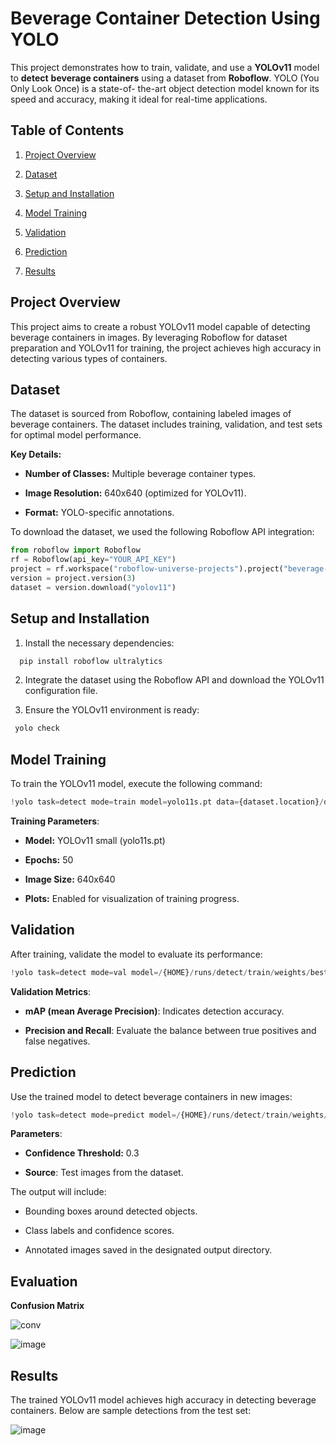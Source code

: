 # Beverage Container Detection Using YOLO


This project demonstrates how to train, validate, and use a **YOLOv11** model to **detect** 
**beverage containers** using a dataset from **Roboflow**. YOLO (You Only Look Once) is a state-of-
the-art object detection model known for its speed and accuracy, making it ideal for real-time 
applications.


## Table of Contents

1. [Project Overview](https://github.com/elnemr19/Beverage-Container-Detection-Using-YOLO/tree/main?tab=readme-ov-file#project-overview)

2. [Dataset](https://github.com/elnemr19/Beverage-Container-Detection-Using-YOLO/tree/main?tab=readme-ov-file#dataset)

3. [Setup and Installation](https://github.com/elnemr19/Beverage-Container-Detection-Using-YOLO/tree/main?tab=readme-ov-file#setup-and-installation)

4. [Model Training](https://github.com/elnemr19/Beverage-Container-Detection-Using-YOLO/tree/main?tab=readme-ov-file#model-training)

5. [Validation](https://github.com/elnemr19/Beverage-Container-Detection-Using-YOLO/tree/main?tab=readme-ov-file#validation)

6. [Prediction](https://github.com/elnemr19/Beverage-Container-Detection-Using-YOLO/tree/main?tab=readme-ov-file#prediction)

7. [Results](https://github.com/elnemr19/Beverage-Container-Detection-Using-YOLO/tree/main?tab=readme-ov-file#results)



## Project Overview

This project aims to create a robust YOLOv11 model capable of detecting beverage 
containers in images. By leveraging Roboflow for dataset preparation and YOLOv11 for training, 
the project achieves high accuracy in detecting various types of containers.



## Dataset

The dataset is sourced from Roboflow, containing labeled images of beverage containers. The dataset includes training, validation, and test sets for optimal model performance.

**Key Details:**

* **Number of Classes:** Multiple beverage container types.

* **Image Resolution:** 640x640 (optimized for YOLOv11).

* **Format:** YOLO-specific annotations.


To download the dataset, we used the following Roboflow API integration:

```python
from roboflow import Roboflow
rf = Roboflow(api_key="YOUR_API_KEY")
project = rf.workspace("roboflow-universe-projects").project("beverage-containers-3atxb")
version = project.version(3)
dataset = version.download("yolov11")
```



## Setup and Installation

1. Install the necessary dependencies:
```python
  pip install roboflow ultralytics
```
2. Integrate the dataset using the Roboflow API and download the YOLOv11 configuration file.

3. Ensure the YOLOv11 environment is ready:
 ```python
  yolo check
 ```



## Model Training

To train the YOLOv11 model, execute the following command:

```python
!yolo task=detect mode=train model=yolo11s.pt data={dataset.location}/data.yaml epochs=50 imgsz=640 plots=True
```

**Training Parameters**:

* **Model:** YOLOv11 small (yolo11s.pt)

* **Epochs:** 50

* **Image Size:** 640x640

* **Plots:** Enabled for visualization of training progress.




## Validation

After training, validate the model to evaluate its performance:

```python
!yolo task=detect mode=val model=/{HOME}/runs/detect/train/weights/best.pt data={dataset.location}/data.yaml
```

**Validation Metrics**:

* **mAP (mean Average Precision)**: Indicates detection accuracy.

* **Precision and Recall**: Evaluate the balance between true positives and false negatives.



## Prediction

Use the trained model to detect beverage containers in new images:

```python
!yolo task=detect mode=predict model=/{HOME}/runs/detect/train/weights/best.pt conf=0.3 source={dataset.location}/test/images
```

**Parameters**:

* **Confidence Threshold:** 0.3

* **Source**: Test images from the dataset.

The output will include:

* Bounding boxes around detected objects.

* Class labels and confidence scores.

* Annotated images saved in the designated output directory.

## Evaluation

**Confusion Matrix**

![conv](https://github.com/user-attachments/assets/98c0a5bb-1151-43da-8f14-946783b4cb99)



![image](https://github.com/user-attachments/assets/0702b24e-eb38-4a3e-b6f3-b6a213d09a3b)




## Results

The trained YOLOv11 model achieves high accuracy in detecting beverage containers. Below are sample detections from the test set:


![image](https://github.com/user-attachments/assets/04bc1ae2-0026-4511-99bf-1a7fb9f502e4)




